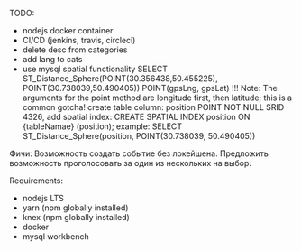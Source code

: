 TODO:
- nodejs docker container
- CI/CD (jenkins, travis, circleci)
- delete desc from categories
- add lang to cats
- use mysql spatial functionality
  SELECT ST_Distance_Sphere(POINT(30.356438,50.455225), POINT(30.738039,50.490405))
  POINT(gpsLng, gpsLat) !!!
  Note: The arguments for the point method are longitude first, then latitude; this is a common gotcha!
  create table column: position POINT NOT NULL SRID 4326,
  add spatial index: CREATE SPATIAL INDEX position ON {tableNamae} (position);
  example: SELECT ST_Distance_Sphere(position, POINT(30.738039, 50.490405))

Фичи:
Возможность создать событие без локейшена.
Предложить возможность проголосовать за один из нескольких на выбор.

Requirements:
- nodejs LTS
- yarn (npm globally installed)
- knex (npm globally installed)
- docker
- mysql workbench

